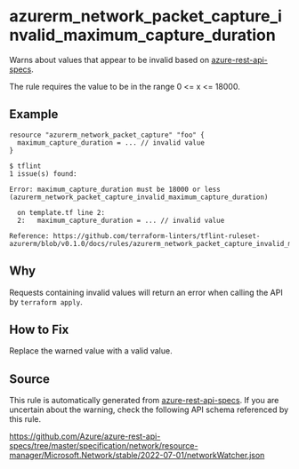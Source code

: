 <!--- This file generated by `tools/apispec-rule-gen/main.go`. DO NOT EDIT --->

# azurerm_network_packet_capture_invalid_maximum_capture_duration

Warns about values that appear to be invalid based on [azure-rest-api-specs](https://github.com/Azure/azure-rest-api-specs).

The rule requires the value to be in the range 0 <= x <= 18000.

## Example

```hcl
resource "azurerm_network_packet_capture" "foo" {
  maximum_capture_duration = ... // invalid value
}
```

```
$ tflint
1 issue(s) found:

Error: maximum_capture_duration must be 18000 or less (azurerm_network_packet_capture_invalid_maximum_capture_duration)

  on template.tf line 2:
  2:   maximum_capture_duration = ... // invalid value

Reference: https://github.com/terraform-linters/tflint-ruleset-azurerm/blob/v0.1.0/docs/rules/azurerm_network_packet_capture_invalid_maximum_capture_duration.md

```

## Why

Requests containing invalid values will return an error when calling the API by `terraform apply`.

## How to Fix

Replace the warned value with a valid value.

## Source

This rule is automatically generated from [azure-rest-api-specs](https://github.com/Azure/azure-rest-api-specs). If you are uncertain about the warning, check the following API schema referenced by this rule.

https://github.com/Azure/azure-rest-api-specs/tree/master/specification/network/resource-manager/Microsoft.Network/stable/2022-07-01/networkWatcher.json
